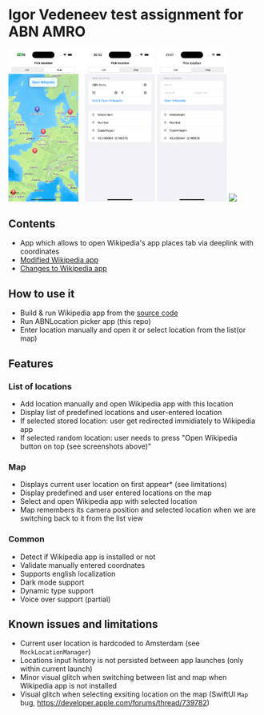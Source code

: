 # Igor Vedeneev test assignment for ABN AMRO

<img src="preview/abn.png" width="293.4"/> <img src="preview/manual.gif" width="140"/> <img src="preview/map.gif" width="140"/>

## Contents
- App which allows to open Wikipedia's app places tab via deeplink with coordinates
- [Modified Wikipedia app](https://github.com/ivedeneev/wikipedia-ios)
- [Changes to Wikipedia app](https://github.com/ivedeneev/wikipedia-ios/pull/1/files)

## How to use it
- Build & run Wikipedia app from the [source code](https://github.com/ivedeneev/wikipedia-ios)
- Run ABNLocation picker app (this repo)
- Enter location manually and open it or select location from the list(or map)

## Features

### List of locations 
- Add location manually and open Wikipedia app with this location
- Display list of predefined locations and user-entered location
- If selected stored location: user get redirected immidiately to Wikipedia app
- If selected random location: user needs to press "Open Wikipedia button on top (see screenshots above)"

### Map
- Displays current user location on first appear* (see limitations)
- Display predefined and user entered locations on the map
- Select and open Wikipedia app with selected location
- Map remembers its camera position and selected location when we are switching back to it from the list view

### Common
- Detect if Wikipedia app is installed or not
- Validate manually entered coordnates
- Supports english localization
- Dark mode support
- Dynamic type support
- Voice over support (partial)

## Known issues and limitations
- Current user location is hardcoded to Amsterdam (see `MockLocationManager`)
- Locations input history is not persisted between app launches (only within current launch)
- Minor visual glitch when switching between list and map when Wikipedia app is not installed
- Visual glitch when selecting exsiting location on the map (SwiftUI `Map` bug, https://developer.apple.com/forums/thread/739782)

